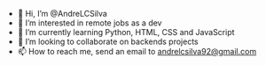 - 👋 Hi, I’m @AndreLCSilva
- 👀 I’m interested in remote jobs as a dev
- 🌱 I’m currently learning Python, HTML, CSS and JavaScript
- 💞️ I’m looking to collaborate on backends projects
- 📫 How to reach me, send an email to andrelcsilva92@gmail.com

<!---
AndreLCSilva/AndreLCSilva is a ✨ special ✨ repository because its `README.md` (this file) appears on your GitHub profile.
You can click the Preview link to take a look at your changes.
--->
